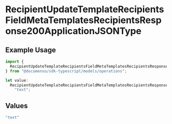 # RecipientUpdateTemplateRecipientsFieldMetaTemplatesRecipientsResponse200ApplicationJSONType

## Example Usage

```typescript
import {
  RecipientUpdateTemplateRecipientsFieldMetaTemplatesRecipientsResponse200ApplicationJSONType,
} from "@documenso/sdk-typescript/models/operations";

let value:
  RecipientUpdateTemplateRecipientsFieldMetaTemplatesRecipientsResponse200ApplicationJSONType =
    "text";
```

## Values

```typescript
"text"
```